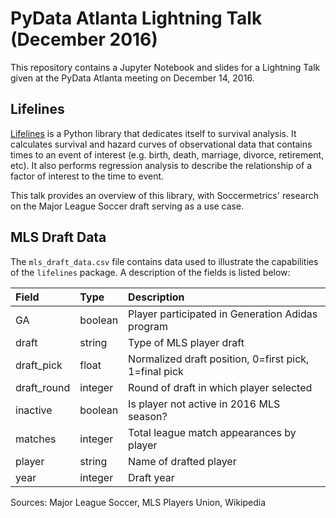 PyData Atlanta Lightning Talk (December 2016)
=============================================

This repository contains a Jupyter Notebook and slides for a Lightning Talk given at the PyData Atlanta meeting on December 14, 2016.


Lifelines
---------

[Lifelines](http://lifelines.readthedocs.io) is a Python library that
dedicates itself to survival analysis. It calculates survival and hazard
curves of observational data that contains times to an event of interest
(e.g. birth, death, marriage, divorce, retirement, etc). It also
performs regression analysis to describe the relationship of a factor of
interest to the time to event.

This talk provides an overview of this library, with Soccermetrics'
research on the Major League Soccer draft serving as a use case.


MLS Draft Data
--------------

The `mls_draft_data.csv` file contains data used to illustrate the
capabilities of the `lifelines` package. A description of the fields is
listed below:

| Field       | Type    | Description                                           |
|:------------|:--------|:------------------------------------------------------|
| GA          | boolean | Player participated in Generation Adidas program      |
| draft       | string  | Type of MLS player draft                              |
| draft_pick  | float   | Normalized draft position, 0=first pick, 1=final pick |
| draft_round | integer | Round of draft in which player selected               |
| inactive    | boolean | Is player not active in 2016 MLS season?              |
| matches     | integer | Total league match appearances by player              |
| player      | string  | Name of drafted player                                |
| year        | integer | Draft year                                            |

Sources: Major League Soccer, MLS Players Union, Wikipedia